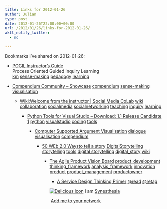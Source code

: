 ```yaml
---
title: Links for 2012-01-26
author: Julian
type: post
date: 2012-01-26T22:00:00+00:00
url: /2012/01/26/links-for-2012-01-26/
aktt_notify_twitter:
  - no

---
```

Bookmarks I&#8217;ve shared on 2012-01-26:

  * [POGIL Instructor&#8217;s Guide][1]  
    Process Oriented Guided Inquiry Learning  
    [km][2] [sense-making][3] [pedagogy][4] [learning][5] 
  * [Compendium Community &#8211; Showcase][6] 
    [compendium][7] [sense-making][3] [visualisation][8] </li> 
    
      * [Wiki:Welcome from the instructor | Social Media CoLab][9] 
        [wiki][10] [collaboration][11] [socialmedia][12] [socialnetworking][13] [teaching][14] [inquiry][15] [learning][5] </li> 
        
          * [Python Tools for Visual Studio &#8211; Download: 1.1 Release Candidate 1][16] 
            [python][17] [visualstudio][18] [coding][19] [tools][20] </li> 
            
              * [Computer Supported Argument Visualisation][21] 
                [dialogue][22] [visualisation][8] [compendium][7] </li> 
                
                  * [50 WEb 2.0 Waysto tell a story][23] 
                    [DigitalStorytelling][24] [storytelling][25] [tools][20] [digital storytelling][26] [digital_story][27] [wiki][10] </li> 
                    
                      * [The Agile Product Vision Board][28] 
                        [product_development][29] [thinking_framework][30] [analysis_framework][31] [innovation][32] [product][33] [product_management][34] [productowner][35] </li> 
                        
                          * [A Service Design Thinking Primer][36] 
                            [@read][37] [@retag][38] </li> </ul> 
                            
                            <p class="deliciouslink">
                              <a href="http://del.icio.us/synesthesia" title="See all my bookmarks on del.icio.us"><img src="https://www.synesthesia.co.uk/images/deliciousicon.jpg" alt="Delicious icon" /></a>&nbsp;I am <a href="http://del.icio.us/synesthesia" title="See all my bookmarks on del.icio.us">Synesthesia</a>
                            </p>
                            
                            <p class="deliciouslink">
                              <a href="http://del.icio.us/network?add=synesthesia" title="Add me to your del.icio.us network"><img src="https://www.synesthesia.co.uk/images/add.gif" alt="" /></a>&nbsp;<a href="http://del.icio.us/network?add=synesthesia" title="Add me to your del.icio.us network">Add me to your network</a>
                            </p>

 [1]: http://pogil.org/resources/implementation/instructors-guide
 [2]: http://www.delicious.com/synesthesia/km
 [3]: http://www.delicious.com/synesthesia/sense-making
 [4]: http://www.delicious.com/synesthesia/pedagogy
 [5]: http://www.delicious.com/synesthesia/learning
 [6]: http://compendium.open.ac.uk/institute/community/showcase.htm
 [7]: http://www.delicious.com/synesthesia/compendium
 [8]: http://www.delicious.com/synesthesia/visualisation
 [9]: http://socialmediaclassroom.com/host/vircom/lockedwiki/welcome-instructor
 [10]: http://www.delicious.com/synesthesia/wiki
 [11]: http://www.delicious.com/synesthesia/collaboration
 [12]: http://www.delicious.com/synesthesia/socialmedia
 [13]: http://www.delicious.com/synesthesia/socialnetworking
 [14]: http://www.delicious.com/synesthesia/teaching
 [15]: http://www.delicious.com/synesthesia/inquiry
 [16]: http://pytools.codeplex.com/releases/view/76090
 [17]: http://www.delicious.com/synesthesia/python
 [18]: http://www.delicious.com/synesthesia/visualstudio
 [19]: http://www.delicious.com/synesthesia/coding
 [20]: http://www.delicious.com/synesthesia/tools
 [21]: http://itc.napier.ac.uk/ITC/ProjectInfo.asp?ID=18
 [22]: http://www.delicious.com/synesthesia/dialogue
 [23]: http://50ways.wikispaces.com/
 [24]: http://www.delicious.com/synesthesia/DigitalStorytelling
 [25]: http://www.delicious.com/synesthesia/storytelling
 [26]: http://www.delicious.com/synesthesia/digital+storytelling
 [27]: http://www.delicious.com/synesthesia/digital_story
 [28]: http://www.romanpichler.com/blog/agile-product-innovation/the-product-vision-board
 [29]: http://www.delicious.com/synesthesia/product_development
 [30]: http://www.delicious.com/synesthesia/thinking_framework
 [31]: http://www.delicious.com/synesthesia/analysis_framework
 [32]: http://www.delicious.com/synesthesia/innovation
 [33]: http://www.delicious.com/synesthesia/product
 [34]: http://www.delicious.com/synesthesia/product_management
 [35]: http://www.delicious.com/synesthesia/productowner
 [36]: http://business901.com/blog1/a-service-design-thinking-primer/?utm_source=feedburner
 [37]: http://www.delicious.com/synesthesia/%40read
 [38]: http://www.delicious.com/synesthesia/%40retag